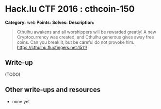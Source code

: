 # Hack.lu CTF 2016 : cthcoin-150

**Category:** web
**Points:**
**Solves:**
**Description:**

> Cthulhu awakens and all worshippers will be rewarded greatly! A new Cryptocurrency was created, and Cthulhu generous gives away free coins. Can you break it, but be careful do not provoke him. <https://cthulhu.fluxfingers.net:1511/>


## Write-up

(TODO)

## Other write-ups and resources

* none yet
